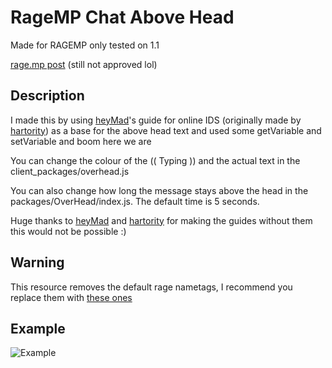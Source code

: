 # RageMP Chat Above Head
 
Made for RAGEMP only tested on 1.1

[rage.mp post](https://rage.mp/files/file/366-js-chat-messages-above-head-and-typing-indicator/) (still not approved lol)

## Description
I made this by using [heyMad](https://rage.mp/profile/30788-heymad/)'s guide for online IDS (originally made by [hartority](https://rage.mp/profile/46-hartority/)) as a base for the above head text and used some getVariable and setVariable and boom here we are

You can change the colour of the (( Typing )) and the actual text in the client_packages/overhead.js

You can also change how long the message stays above the head in the packages/OverHead/index.js. The default time is 5 seconds.

Huge thanks to [heyMad](https://rage.mp/profile/30788-heymad/) and [hartority](https://rage.mp/profile/46-hartority/) for making the guides without them this would not be possible :) 

## Warning
This resource removes the default rage nametags, I recommend you replace them with [these ones](https://rage.mp/forums/topic/2568-v035-implementing-custom-nametags/)

## Example
![Example](https://i.ibb.co/7VzDRYC/ex.gif)
